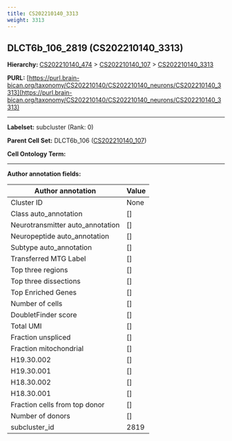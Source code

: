 ```yaml
---
title: CS202210140_3313
weight: 3313
---
```

## DLCT6b_106_2819 (CS202210140_3313)
<b>Hierarchy: </b>
[CS202210140_474](../CS202210140_474) >
[CS202210140_107](../CS202210140_107) >
[CS202210140_3313](../CS202210140_3313)

**PURL:** [https://purl.brain-bican.org/taxonomy/CS202210140/CS202210140_neurons/CS202210140_3313](https://purl.brain-bican.org/taxonomy/CS202210140/CS202210140_neurons/CS202210140_3313)

---


**Labelset:** subcluster (Rank: 0)

**Parent Cell Set:** DLCT6b_106 ([CS202210140_107](../CS202210140_107))



**Cell Ontology Term:** 

[MARKER GENES.]: #


---

[TRANSFERRED ANNOTATIONS.]: #


[AUTHOR ANNOTATION FIELDS.]: #


**Author annotation fields:**

| Author annotation | Value |
|-------------------|-------|
|Cluster ID|None|
|Class auto_annotation|[]|
|Neurotransmitter auto_annotation|[]|
|Neuropeptide auto_annotation|[]|
|Subtype auto_annotation|[]|
|Transferred MTG Label|[]|
|Top three regions|[]|
|Top three dissections|[]|
|Top Enriched Genes|[]|
|Number of cells|[]|
|DoubletFinder score|[]|
|Total UMI|[]|
|Fraction unspliced|[]|
|Fraction mitochondrial|[]|
|H19.30.002|[]|
|H19.30.001|[]|
|H18.30.002|[]|
|H18.30.001|[]|
|Fraction cells from top donor|[]|
|Number of donors|[]|
|subcluster_id|2819|
